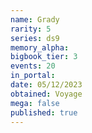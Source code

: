 ```yaml
---
name: Grady
rarity: 5
series: ds9
memory_alpha:
bigbook_tier: 3
events: 20
in_portal:
date: 05/12/2023
obtained: Voyage
mega: false
published: true
---
```



